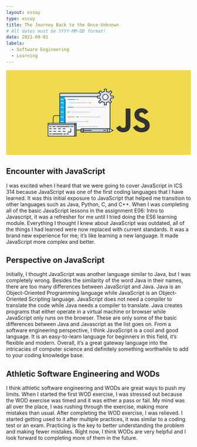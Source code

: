 ```yaml
---
layout: essay
type: essay
title: The Journey Back to the Once-Unknown
# All dates must be YYYY-MM-DD format!
date: 2021-09-01
labels:
  - Software Engineering
  - Learning
---
```


<img class="JavaScript" src="/images/javascriptpic.jpg">

## Encounter with JavaScript

I was excited when I heard that we were going to cover JavaScript in ICS 314 because JavaScript was one of the first coding languages that I have learned. It was this initial exposure to JavaScript that helped me transition to other languages such as Java, Python, C, and C++. When I was completing all of the basic JavaScript lessons in the assignment E06: Intro to Javascript, it was a refresher for me until I tried doing the ES6 learning module. Everything I thought I knew about JavaScript was outdated, all of the things I had learned were now replaced with current standards. It was a brand new experience for me; it’s like learning a new language. It made JavaScript more complex and better.

## Perspective on JavaScript

Initially, I thought JavaScript was another language similar to Java, but I was completely wrong. Besides the similarity of the word Java in their names, there are too many differences between JavaScript and Java. Java is an Object-Oriented Programming language while JavaScript is an Object-Oriented Scripting language. JavaScript does not need a compiler to translate the code while Java needs a compiler to translate. Java creates programs that either operate in a virtual machine or browser while JavaScript only runs on the browser. These are only some of the basic differences between Java and Javascript as the list goes on. From a software engineering perspective, I think JavaScript is a cool and good language. It is an easy-to-learn language for beginners in this field, it’s flexible and modern. Overall, it’s a great gateway language into the intricacies of computer science and definitely something worthwhile to add to your coding knowledge base.

## Athletic Software Engineering and WODs

I think athletic software engineering and WODs are great ways to push my limits. When I started the first WOD exercise, I was stressed out because the WOD exercise was timed and it was either a pass or fail. My mind was all over the place, I was rushing through the exercise, making more mistakes than usual. After completing the WOD exercise, I was relieved. I started getting used to it after multiple practices, it was similar to a coding test or an exam. Practicing is the key to better understanding the problem and making fewer mistakes. Right now, I think WODs are very helpful and I look forward to completing more of them in the future.


